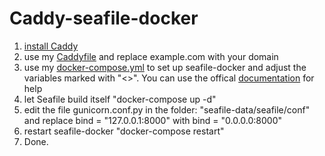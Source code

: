 # Caddy-seafile-docker
1. [install Caddy](https://caddyserver.com/docs/install)
2. use my [Caddyfile](https://github.com/xhz8s/Caddy-seafile-docker/blob/main/Caddyfile) and replace example.com with your domain
3. use my [docker-compose.yml](https://github.com/xhz8s/Caddy-seafile-docker/blob/main/docker-compose.yml) to set up seafile-docker and adjust the variables marked with "<>". You can use the offical [documentation](https://manual.seafile.com/docker/deploy_seafile_with_docker/) for help
4. let Seafile build itself "docker-compose up -d"
5. edit the file gunicorn.conf.py in the folder: "seafile-data/seafile/conf" and replace bind = "127.0.0.1:8000" with bind = "0.0.0.0:8000"
6. restart seafile-docker "docker-compose restart"
7. Done.

